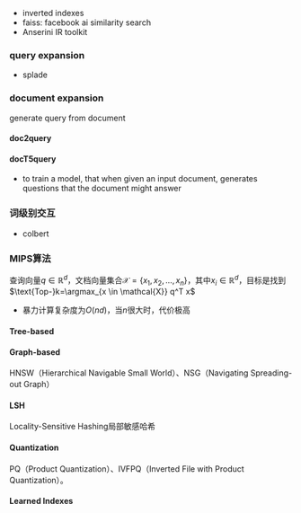 - inverted indexes
- faiss: facebook ai similarity search
- Anserini IR toolkit

### query expansion
- splade
### document expansion
generate query from document
#### doc2query
#### docT5query
- to train a model, that when given an input document, generates questions that the document might answer
### 词级别交互
- colbert




### MIPS算法
查询向量$q\in \mathbb{R}^{d}$，文档向量集合$\mathcal{X} = \{x_1, x_2, \dots, x_n\}$，其中$x_i \in \mathbb{R}^d$，目标是找到$\text{Top-}k=\argmax_{x \in \mathcal{X}} q^T x$

- 暴力计算复杂度为$O(nd)$，当$n$很大时，代价极高

#### Tree-based
#### Graph-based
HNSW（Hierarchical Navigable Small World）、NSG（Navigating Spreading-out Graph）
#### LSH
Locality-Sensitive Hashing局部敏感哈希
#### Quantization
PQ（Product Quantization）、IVFPQ（Inverted File with Product Quantization）。
#### Learned Indexes